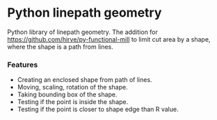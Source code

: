 # Python linepath geometry
Python library of linepath geometry.
The addition for https://github.com/hirve/py-functional-mill to limit cut area by a shape, where the shape is a path from lines.

### Features
- Creating an enclosed shape from path of lines.
- Moving, scaling, rotation of the shape.
- Taking bounding box of the shape.
- Testing if the point is inside the shape.
- Testing if the point is closer to shape edge than R value.
